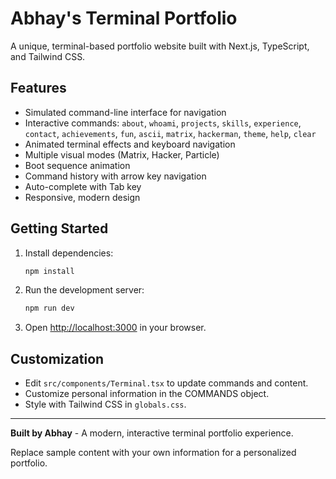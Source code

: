 # Abhay's Terminal Portfolio

A unique, terminal-based portfolio website built with Next.js, TypeScript, and Tailwind CSS.

## Features

- Simulated command-line interface for navigation
- Interactive commands: `about`, `whoami`, `projects`, `skills`, `experience`, `contact`, `achievements`, `fun`, `ascii`, `matrix`, `hackerman`, `theme`, `help`, `clear`
- Animated terminal effects and keyboard navigation
- Multiple visual modes (Matrix, Hacker, Particle)
- Boot sequence animation
- Command history with arrow key navigation
- Auto-complete with Tab key
- Responsive, modern design

## Getting Started

1. Install dependencies:
   ```sh
   npm install
   ```
2. Run the development server:
   ```sh
   npm run dev
   ```
3. Open [http://localhost:3000](http://localhost:3000) in your browser.

## Customization

- Edit `src/components/Terminal.tsx` to update commands and content.
- Customize personal information in the COMMANDS object.
- Style with Tailwind CSS in `globals.css`.

---

**Built by Abhay** - A modern, interactive terminal portfolio experience.

Replace sample content with your own information for a personalized portfolio.
